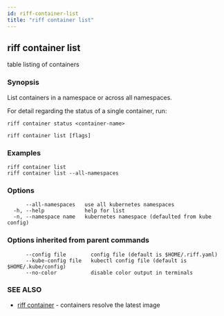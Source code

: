 ```yaml
---
id: riff-container-list
title: "riff container list"
---
```

## riff container list

table listing of containers

### Synopsis

List containers in a namespace or across all namespaces.

For detail regarding the status of a single container, run:

    riff container status <container-name>

```
riff container list [flags]
```

### Examples

```
riff container list
riff container list --all-namespaces
```

### Options

```
      --all-namespaces   use all kubernetes namespaces
  -h, --help             help for list
  -n, --namespace name   kubernetes namespace (defaulted from kube config)
```

### Options inherited from parent commands

```
      --config file        config file (default is $HOME/.riff.yaml)
      --kube-config file   kubectl config file (default is $HOME/.kube/config)
      --no-color           disable color output in terminals
```

### SEE ALSO

* [riff container](riff_container.md)	 - containers resolve the latest image

